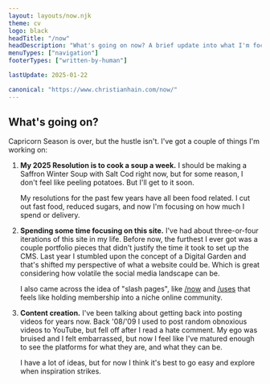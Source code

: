 ```yaml
---
layout: layouts/now.njk
theme: cv
logo: black
headTitle: "/now"
headDescription: "What's going on now? A brief update into what I'm focused on"
menuTypes: ["navigation"]
footerTypes: ["written-by-human"]

lastUpdate: 2025-01-22

canonical: "https://www.christianhain.com/now/"
---
```


## What's going on?
Capricorn Season is over, but the hustle isn't. I've got a couple of things I'm working on:

1. **My 2025 Resolution is to cook a soup a week.** I should be making a Saffron Winter Soup with Salt Cod right now,
   but for some reason, I don't feel like peeling potatoes. But I'll get to it soon.

   My resolutions for the past few years have all been food related. I cut out fast food, reduced sugars, and now I'm
   focusing on how much I spend or delivery.
2. **Spending some time focusing on this site.** I've had about three-or-four iterations of this site in my life. Before
   now, the furthest I ever got was a couple portfolio pieces that didn't justify the time it took to set up the CMS.
   Last year I stumbled upon the concept of a Digital Garden and that's shifted my perspective of what a website could
   be. Which is great considering how volatile the social media landscape can be. 

   I also came across the idea of "slash pages", like [/now](/now) and [/uses](/uses) that feels like holding membership
   into a niche online community.
3. **Content creation.** I've been talking about getting back into posting videos for years now. Back '08/'09 I used to
   post random obnoxious videos to YouTube, but fell off after I read a hate comment. My ego was bruised and I felt
   embarrassed, but now I feel like I've matured enough to see the platforms for what they are, and what they can be.
   
   I have a lot of ideas, but for now I think it's best to go easy and explore when inspiration strikes.
